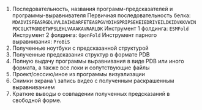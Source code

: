 1. Последовательность, названия программ-предсказателей и программы-выравнивателя
    Первичная последовательность белка: `MDADVISFEASRGDLVVLDAIHDARFETEAGPGVYDIHSPRIPSEKEIEDRIYEILDKIDVKKVWINPDCGLKTRGNDETWPSLEHLVAAAKAVRARLDK`
    Инструмент 1 фолдинга: `ESMFold`
    Инструмент 2 фолдинга: `OpenFold`
    Инструмент парного выравнивания: `ProBiS`
2. Полученные ноутбуки с предсказанной структурой
3. Полученные предсказания структур в формате PDB
4. Полную выдачу программы выравнивания в виде PDB или иного формата, а также все локи и сопутствующие файлы
5. Проект/сессию/иное из программы визуализации
6. Снимки экрана \ запись видео с полученным раскрашенным выравниванием
7. Краткие выводы о совпадении полученных предсказаний в свободной форме.
